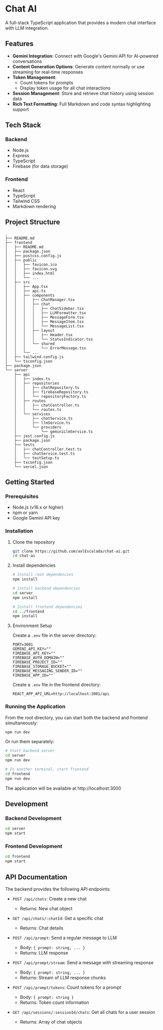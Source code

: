 # Chat AI

A full-stack TypeScript application that provides a modern chat interface with LLM integration.

## Features

- **Gemini Integration**: Connect with Google's Gemini API for AI-powered conversations
- **Content Generation Options**: Generate content normally or use streaming for real-time responses
- **Token Management**:
  - Count tokens for prompts
  - Display token usage for all chat interactions
- **Session Management**: Store and retrieve chat history using session data
- **Rich Text Formatting**: Full Markdown and code syntax highlighting support

## Tech Stack

### Backend

- Node.js
- Express
- TypeScript
- Firebase (for data storage)

### Frontend

- React
- TypeScript
- Tailwind CSS
- Markdown rendering

## Project Structure

```
.
├── README.md
├── frontend
│   ├── README.md
│   ├── package.json
│   ├── postcss.config.js
│   ├── public
│   │   ├── favicon.ico
│   │   ├── favicon.svg
│   │   ├── index.html
│   │   └── ...
│   ├── src
│   │   ├── App.tsx
│   │   ├── api.ts
│   │   ├── components
│   │   │   ├── ChatManager.tsx
│   │   │   ├── chat
│   │   │   │   ├── ChatSidebar.tsx
│   │   │   │   ├── LLMFormatter.tsx
│   │   │   │   ├── MessageForm.tsx
│   │   │   │   ├── MessageItem.tsx
│   │   │   │   └── MessageList.tsx
│   │   │   ├── layout
│   │   │   │   ├── Header.tsx
│   │   │   │   └── StatusIndicator.tsx
│   │   │   └── shared
│   │   │       └── ErrorMessage.tsx
│   │   └── ...
│   ├── tailwind.config.js
│   └── tsconfig.json
├── package.json
└── server
    ├── api
    │   ├── index.ts
    │   ├── repositories
    │   │   ├── chatRepository.ts
    │   │   ├── firebaseRepository.ts
    │   │   └── repositoryFactory.ts
    │   ├── routes
    │   │   ├── chatController.ts
    │   │   └── routes.ts
    │   └── services
    │       ├── chatService.ts
    │       ├── llmService.ts
    │       └── providers
    │           └── geminiLlmService.ts
    ├── jest.config.js
    ├── package.json
    ├── tests
    │   ├── chatController.test.ts
    │   ├── chatService.test.ts
    │   └── testSetup.ts
    ├── tsconfig.json
    └── vercel.json
```

## Getting Started

### Prerequisites

- Node.js (v16.x or higher)
- npm or yarn
- Google Gemini API key

### Installation

1. Clone the repository

   ```bash
   git clone https://github.com/axlEscalada/chat-ai.git
   cd chat-ai
   ```

2. Install dependencies

   ```bash
   # Install root dependencies
   npm install

   # Install backend dependencies
   cd server
   npm install

   # Install frontend dependencies
   cd ../frontend
   npm install
   ```

3. Environment Setup

   Create a `.env` file in the server directory:

   ```
   PORT=3001
   GEMINI_API_KEY=""
   FIREBASE_API_KEY=""
   FIREBASE_AUTH_DOMAIN=""
   FIREBASE_PROJECT_ID=""
   FIREBASE_STORAGE_BUCKET=""
   FIREBASE_MESSAGING_SENDER_ID=""
   FIREBASE_APP_ID=""
   ```

   Create a `.env` file in the frontend directory:

   ```
   REACT_APP_API_URL=http://localhost:3001/api
   ```

### Running the Application

From the root directory, you can start both the backend and frontend simultaneously:

```bash
npm run dev
```

Or run them separately:

```bash
# Start backend server
cd server
npm run dev

# In another terminal, start frontend
cd frontend
npm run dev
```

The application will be available at http://localhost:3000

## Development

### Backend Development

```bash
cd server
npm start
```

### Frontend Development

```bash
cd frontend
npm start
```

## API Documentation
The backend provides the following API endpoints:

- `POST /api/chats`: Create a new chat

  - Returns: New chat object

- `GET /api/chats/:chatId`: Get a specific chat

  - Returns: Chat details

- `POST /api/prompt`: Send a regular message to LLM

  - Body: `{ prompt: string, ... }`
  - Returns: LLM response

- `POST /api/prompt/stream`: Send a message with streaming response

  - Body: `{ prompt: string, ... }`
  - Returns: Stream of LLM response chunks

- `POST /api/prompt/tokens`: Count tokens for a prompt

  - Body: `{ prompt: string }`
  - Returns: Token count information

- `GET /api/sessions/:sessionId/chats`: Get all chats for a user session
  - Returns: Array of chat objects
